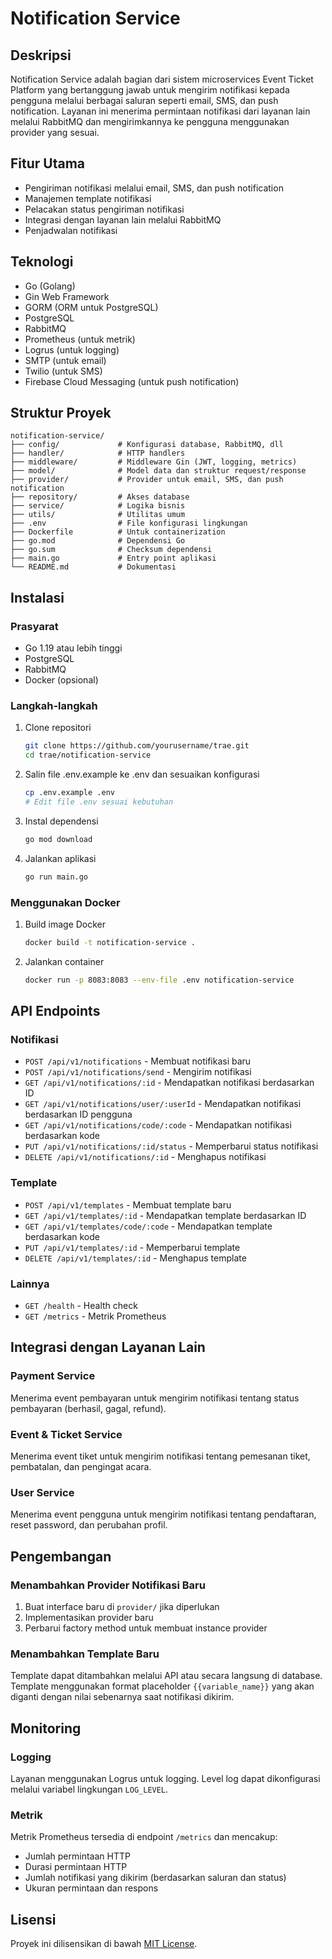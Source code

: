 # Notification Service

## Deskripsi
Notification Service adalah bagian dari sistem microservices Event Ticket Platform yang bertanggung jawab untuk mengirim notifikasi kepada pengguna melalui berbagai saluran seperti email, SMS, dan push notification. Layanan ini menerima permintaan notifikasi dari layanan lain melalui RabbitMQ dan mengirimkannya ke pengguna menggunakan provider yang sesuai.

## Fitur Utama
- Pengiriman notifikasi melalui email, SMS, dan push notification
- Manajemen template notifikasi
- Pelacakan status pengiriman notifikasi
- Integrasi dengan layanan lain melalui RabbitMQ
- Penjadwalan notifikasi

## Teknologi
- Go (Golang)
- Gin Web Framework
- GORM (ORM untuk PostgreSQL)
- PostgreSQL
- RabbitMQ
- Prometheus (untuk metrik)
- Logrus (untuk logging)
- SMTP (untuk email)
- Twilio (untuk SMS)
- Firebase Cloud Messaging (untuk push notification)

## Struktur Proyek
```
notification-service/
├── config/             # Konfigurasi database, RabbitMQ, dll
├── handler/            # HTTP handlers
├── middleware/         # Middleware Gin (JWT, logging, metrics)
├── model/              # Model data dan struktur request/response
├── provider/           # Provider untuk email, SMS, dan push notification
├── repository/         # Akses database
├── service/            # Logika bisnis
├── utils/              # Utilitas umum
├── .env                # File konfigurasi lingkungan
├── Dockerfile          # Untuk containerization
├── go.mod              # Dependensi Go
├── go.sum              # Checksum dependensi
├── main.go             # Entry point aplikasi
└── README.md           # Dokumentasi
```

## Instalasi

### Prasyarat
- Go 1.19 atau lebih tinggi
- PostgreSQL
- RabbitMQ
- Docker (opsional)

### Langkah-langkah
1. Clone repositori
   ```bash
   git clone https://github.com/yourusername/trae.git
   cd trae/notification-service
   ```

2. Salin file .env.example ke .env dan sesuaikan konfigurasi
   ```bash
   cp .env.example .env
   # Edit file .env sesuai kebutuhan
   ```

3. Instal dependensi
   ```bash
   go mod download
   ```

4. Jalankan aplikasi
   ```bash
   go run main.go
   ```

### Menggunakan Docker
1. Build image Docker
   ```bash
   docker build -t notification-service .
   ```

2. Jalankan container
   ```bash
   docker run -p 8083:8083 --env-file .env notification-service
   ```

## API Endpoints

### Notifikasi
- `POST /api/v1/notifications` - Membuat notifikasi baru
- `POST /api/v1/notifications/send` - Mengirim notifikasi
- `GET /api/v1/notifications/:id` - Mendapatkan notifikasi berdasarkan ID
- `GET /api/v1/notifications/user/:userId` - Mendapatkan notifikasi berdasarkan ID pengguna
- `GET /api/v1/notifications/code/:code` - Mendapatkan notifikasi berdasarkan kode
- `PUT /api/v1/notifications/:id/status` - Memperbarui status notifikasi
- `DELETE /api/v1/notifications/:id` - Menghapus notifikasi

### Template
- `POST /api/v1/templates` - Membuat template baru
- `GET /api/v1/templates/:id` - Mendapatkan template berdasarkan ID
- `GET /api/v1/templates/code/:code` - Mendapatkan template berdasarkan kode
- `PUT /api/v1/templates/:id` - Memperbarui template
- `DELETE /api/v1/templates/:id` - Menghapus template

### Lainnya
- `GET /health` - Health check
- `GET /metrics` - Metrik Prometheus

## Integrasi dengan Layanan Lain

### Payment Service
Menerima event pembayaran untuk mengirim notifikasi tentang status pembayaran (berhasil, gagal, refund).

### Event & Ticket Service
Menerima event tiket untuk mengirim notifikasi tentang pemesanan tiket, pembatalan, dan pengingat acara.

### User Service
Menerima event pengguna untuk mengirim notifikasi tentang pendaftaran, reset password, dan perubahan profil.

## Pengembangan

### Menambahkan Provider Notifikasi Baru
1. Buat interface baru di `provider/` jika diperlukan
2. Implementasikan provider baru
3. Perbarui factory method untuk membuat instance provider

### Menambahkan Template Baru
Template dapat ditambahkan melalui API atau secara langsung di database. Template menggunakan format placeholder `{{variable_name}}` yang akan diganti dengan nilai sebenarnya saat notifikasi dikirim.

## Monitoring

### Logging
Layanan menggunakan Logrus untuk logging. Level log dapat dikonfigurasi melalui variabel lingkungan `LOG_LEVEL`.

### Metrik
Metrik Prometheus tersedia di endpoint `/metrics` dan mencakup:
- Jumlah permintaan HTTP
- Durasi permintaan HTTP
- Jumlah notifikasi yang dikirim (berdasarkan saluran dan status)
- Ukuran permintaan dan respons

## Lisensi
Proyek ini dilisensikan di bawah [MIT License](LICENSE).